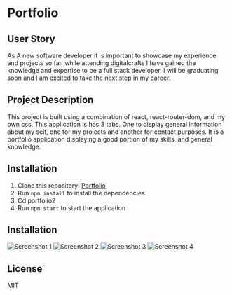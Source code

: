 # Portfolio

## User Story
As A new software developer it is important to showcase my experience and projects so far, while attending digitalcrafts I have gained the knowledge and expertise to be a full stack developer. I will be graduating soon and I am excited to take the next step in my career.

## Project Description
This project is built using a combination of react, react-router-dom, and my own css. This application is has 3 tabs. One to display general information about my self, one for my projects and another for contact purposes. It is a portfolio application displaying a good portion of my skills, and general knowledge.


## Installation
1. Clone this repository: [Portfolio](https://github.com/Doylej16/Portfolio)
2. Run `npm install` to install the dependencies
3. Cd portfolio2
4. Run `npm start` to start the application

## Installation
![Screenshot 1](./public/port1.png)
![Screenshot 2](./public/port2.png)
![Screenshot 3](./public/port3.png)
![Screenshot 4](./public/port4.png)

## License
MIT
